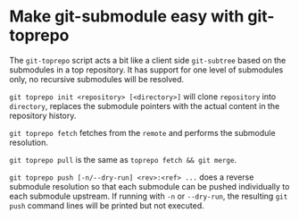 # Make git-submodule easy with git-toprepo

The `git-toprepo` script acts a bit like a client side `git-subtree`
based on the submodules in a top repository.
It has support for one level of submodules only,
no recursive submodules will be resolved.

`git toprepo init <repository> [<directory>]` will clone `repository` into `directory`,
replaces the submodule pointers with the actual content in the repository history.

`git toprepo fetch` fetches from the `remote` and performs the submodule resolution.

`git toprepo pull` is the same as `toprepo fetch && git merge`.

`git toprepo push [-n/--dry-run] <rev>:<ref> ...` does a reverse submodule resolution
so that each submodule can be pushed individually to each submodule upstream.
If running with `-n` or `--dry-run`, the resulting `git push` command lines
will be printed but not executed.
